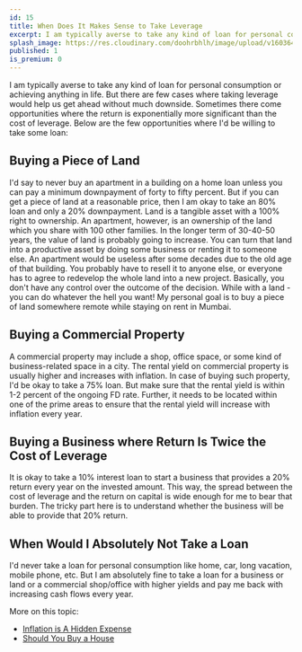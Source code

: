 ```yaml
---
id: 15
title: When Does It Makes Sense to Take Leverage
excerpt: I am typically averse to take any kind of loan for personal consumption or achieving anything in life. But there are few cases where taking leverage would help us get ahead without much downside.
splash_image: https://res.cloudinary.com/doohrbhlh/image/upload/v1603648951/virajkhatavkar.com/15-when-does-it-makes-sense-to-take-leverage-1.jpg
published: 1
is_premium: 0
---
```


I am typically averse to take any kind of loan for personal consumption or achieving anything in life. But there are few cases where taking leverage would help us get ahead without much downside. Sometimes there come opportunities where the return is exponentially more significant than the cost of leverage. Below are the few opportunities where I'd be willing to take some loan:

## Buying a Piece of Land

I'd say to never buy an apartment in a building on a home loan unless you can pay a minimum downpayment of forty to fifty percent. But if you can get a piece of land at a reasonable price, then I am okay to take an 80% loan and only a 20% downpayment. Land is a tangible asset with a 100% right to ownership. An apartment, however, is an ownership of the land which you share with 100 other families. In the longer term of 30-40-50 years, the value of land is probably going to increase. You can turn that land into a productive asset by doing some business or renting it to someone else. An apartment would be useless after some decades due to the old age of that building. You probably have to resell it to anyone else, or everyone has to agree to redevelop the whole land into a new project. Basically, you don't have any control over the outcome of the decision. While with a land - you can do whatever the hell you want! My personal goal is to buy a piece of land somewhere remote while staying on rent in Mumbai. 

## Buying a Commercial Property

A commercial property may include a shop, office space, or some kind of business-related space in a city. The rental yield on commercial property is usually higher and increases with inflation. In case of buying such property, I'd be okay to take a 75% loan. But make sure that the rental yield is within 1-2 percent of the ongoing FD rate. Further, it needs to be located within one of the prime areas to ensure that the rental yield will increase with inflation every year.

## Buying a Business where Return Is Twice the Cost of Leverage

It is okay to take a 10% interest loan to start a business that provides a 20% return every year on the invested amount. This way, the spread between the cost of leverage and the return on capital is wide enough for me to bear that burden. The tricky part here is to understand whether the business will be able to provide that 20% return.

## When Would I Absolutely Not Take a Loan

I'd never take a loan for personal consumption like home, car, long vacation, mobile phone, etc. But I am absolutely fine to take a loan for a business or land or a commercial shop/office with higher yields and pay me back with increasing cash flows every year.

More on this topic:

- [Inflation is A Hidden Expense](https://virajkhatavkar.com/4-inflation-is-a-hidden-expense)
- [Should You Buy a House](https://virajkhatavkar.com/3-should-you-buy-a-house)
